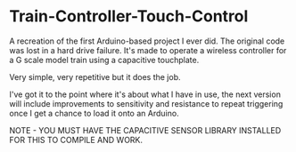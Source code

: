 # Train-Controller-Touch-Control

A recreation of the first Arduino-based project I ever did. The original code was lost in a hard drive failure. It's made to operate a wireless controller for a G scale model train using a capacitive touchplate.

Very simple, very repetitive but it does the job.

I've got it to the point where it's about what I have in use, the next version will include improvements to sensitivity and resistance to repeat triggering once I get a chance to load it onto an Arduino.

NOTE - YOU MUST HAVE THE CAPACITIVE SENSOR LIBRARY INSTALLED FOR THIS TO COMPILE AND WORK.


